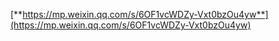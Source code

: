 [**https://mp.weixin.qq.com/s/6OF1vcWDZy-Vxt0bzOu4yw**](https://mp.weixin.qq.com/s/6OF1vcWDZy-Vxt0bzOu4yw)


